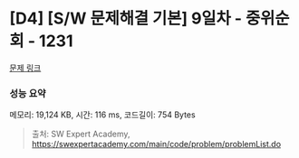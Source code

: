 # [D4] [S/W 문제해결 기본] 9일차 - 중위순회 - 1231 

[문제 링크](https://swexpertacademy.com/main/code/problem/problemDetail.do?contestProbId=AV140YnqAIECFAYD) 

### 성능 요약

메모리: 19,124 KB, 시간: 116 ms, 코드길이: 754 Bytes



> 출처: SW Expert Academy, https://swexpertacademy.com/main/code/problem/problemList.do